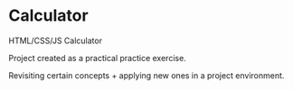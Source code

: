 # Calculator
HTML/CSS/JS Calculator 

Project created as a practical practice exercise.

Revisiting certain concepts + applying new ones in a project environment.